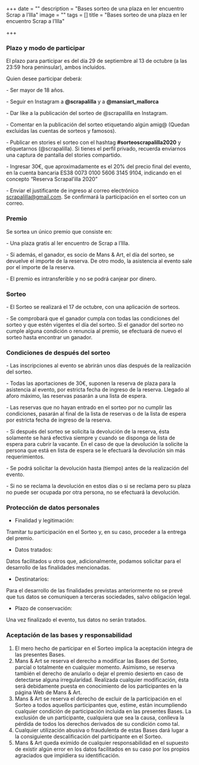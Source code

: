 +++
date = ""
description = "Bases sorteo de una plaza en Ier encuentro Scrap a l’Illa"
image = ""
tags = []
title = "Bases sorteo de una plaza en Ier encuentro Scrap a l’Illa"

+++
### Plazo y modo de participar

El plazo para participar es del día 29 de septiembre al 13 de octubre (a las 23:59 hora peninsular), ambos incluidos.

Quien desee participar deberá:

\- Ser mayor de 18 años.

\- Seguir en Instagram a **@scrapalilla** y a **@mansiart_mallorca**

\- Dar like a la publicación del sorteo de @scrapalilla en Instagram.

\- Comentar en la publicación del sorteo etiquetando algún amig@ (Quedan excluidas las cuentas de sorteos y famosos).

\- Publicar en stories el sorteo con el hashtag **#sorteoscrapalilla2020** y etiquetarnos (@scrapalilla). Si tienes el perfil privado, recuerda enviarnos una captura de pantalla del stories compartido.

\- Ingresar 30€, que aproximadamente es el 20% del precio final del evento, en la cuenta bancaria ES38 0073 0100 5606 3145 9104, indicando en el concepto “Reserva Scrapal’illa 2020”

\- Enviar el justificante de ingreso al correo electrónico [scrapalilla@gmail.com](mailto:scrapalilla@gmail.com "correo"). Se confirmará la participación en el sorteo con un correo.

### Premio

Se sortea un único premio que consiste en:

\- Una plaza gratis al Ier encuentro de Scrap a l’Illa.

\- Si además, el ganador, es socio de Mans & Art, el día del sorteo, se devuelve el importe de la reserva. De otro modo, la asistencia al evento sale por el importe de la reserva.

\- El premio es intransferible y no se podrá canjear por dinero.

### Sorteo

\- El Sorteo se realizará el 17 de octubre, con una aplicación de sorteos.

\- Se comprobará que el ganador cumpla con todas las condiciones del sorteo y que estén vigentes el día del sorteo. Si el ganador del sorteo no cumple alguna condición o renuncia al premio, se efectuará de nuevo el sorteo hasta encontrar un ganador.

### **Condiciones de después del sorteo**

\- Las inscripciones al evento se abrirán unos días después de la realización del sorteo.

\- Todas las aportaciones de 30€, suponen la reserva de plaza para la asistencia al evento, por estricta fecha de ingreso de la reserva. Llegado al aforo máximo, las reservas pasarán a una lista de espera.

\- Las reservas que no hayan entrado en el sorteo por no cumplir las condiciones, pasarán al final de la lista de reservas o de la lista de espera por estricta fecha de ingreso de la reserva.

\- Si después del sorteo se solicita la devolución de la reserva, ésta solamente se hará efectiva siempre y cuando se disponga de lista de espera para cubrir la vacante. En el caso de que la devolución la solicite la persona que está en lista de espera se le efectuará la devolución sin más requerimientos.

\- Se podrá solicitar la devolución hasta (tiempo) antes de la realización del evento.

\- Si no se reclama la devolución en estos días o si se reclama pero su plaza no puede ser ocupada por otra persona, no se efectuará la devolución.

### Protección de datos personales

* Finalidad y legitimación:

Tramitar tu participación en el Sorteo y, en su caso, proceder a la entrega del premio.

* Datos tratados:

Datos facilitados u otros que, adicionalmente, podamos solicitar para el desarrollo de las finalidades mencionadas.

* Destinatarios:

Para el desarrollo de las finalidades previstas anteriormente no se prevé que tus datos se comuniquen a terceras sociedades, salvo obligación legal.

* Plazo de conservación:

Una vez finalizado el evento, tus datos no serán tratados.

### Aceptación de las bases y responsabilidad

1. El mero hecho de participar en el Sorteo implica la aceptación íntegra de las presentes Bases.
2. Mans & Art se reserva el derecho a modificar las Bases del Sorteo, parcial o totalmente en cualquier momento. Asimismo, se reserva también el derecho de anularlo o dejar el premio desierto en caso de detectarse alguna irregularidad. Realizada cualquier modificación, ésta será debidamente puesta en conocimiento de los participantes en la página Web de Mans & Art.
3. Mans & Art se reserva el derecho de excluir de la participación en el Sorteo a todos aquellos participantes que, estime, están incumpliendo cualquier condición de participación incluida en las presentes Bases. La exclusión de un participante, cualquiera que sea la causa, conlleva la pérdida de todos los derechos derivados de su condición como tal.
4. Cualquier utilización abusiva o fraudulenta de estas Bases dará lugar a la consiguiente descalificación del participante en el Sorteo.
5. Mans & Art queda eximido de cualquier responsabilidad en el supuesto de existir algún error en los datos facilitados en su caso por los propios agraciados que impidiera su identificación.